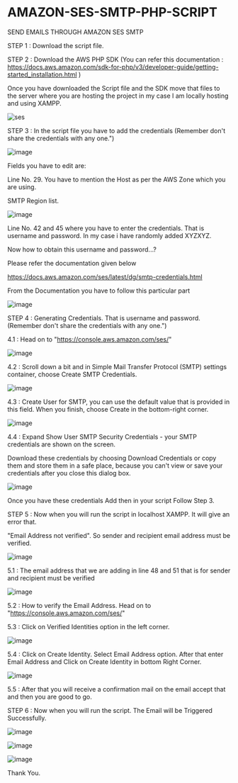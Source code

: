 # AMAZON-SES-SMTP-PHP-SCRIPT
SEND EMAILS THROUGH AMAZON SES SMTP

STEP 1 : Download the script file.

STEP 2 : Download the AWS PHP SDK (You can refer this documentation : https://docs.aws.amazon.com/sdk-for-php/v3/developer-guide/getting-started_installation.html )

Once you have downloaded the Script file and the SDK move that files to the server where you are hosting the project in my case I am locally hosting and using XAMPP.

![ses](https://user-images.githubusercontent.com/87749822/155887127-cfb4f129-7f96-4143-96b6-2643794b7731.png)


STEP 3 : In the script file you have to add the credentials (Remember don't share the credentials with any one.")

![image](https://user-images.githubusercontent.com/87749822/155890058-7338fade-0405-4186-bae6-3d4d31c7be1e.png)

Fields you have to edit are:

Line No. 29. You have to mention the Host as per the AWS Zone which you are using.

SMTP Region list. 

![image](https://user-images.githubusercontent.com/87749822/155890152-c9467a69-74e9-4e76-8590-6ba17f49a440.png)


Line No. 42 and 45 where you have  to enter the credentials. That is username and password. In my case i have randomly added XYZXYZ.

Now how to obtain this username and password...?

Please refer the documentation given below 

https://docs.aws.amazon.com/ses/latest/dg/smtp-credentials.html

From the Documentation you have to follow this particular part

![image](https://user-images.githubusercontent.com/87749822/155887818-b3c18150-3b57-4f07-a815-2b0647a11a8d.png)

STEP 4 : Generating Credentials. That is username and password. (Remember don't share the credentials with any one.")

4.1 : Head on to "https://console.aws.amazon.com/ses/"

![image](https://user-images.githubusercontent.com/87749822/155887983-1e86cb14-43d3-42b6-bd21-aa5fe592d30b.png)

4.2 : Scroll down a bit and in Simple Mail Transfer Protocol (SMTP) settings container, choose Create SMTP Credentials.

![image](https://user-images.githubusercontent.com/87749822/155888143-136822b7-1dcd-41c0-a058-bb0dfbff59d4.png)

4.3 : Create User for SMTP, you can use the default value that is provided in this field. When you finish, choose Create in the bottom-right corner.

![image](https://user-images.githubusercontent.com/87749822/155888237-7ab995d5-fd22-4ba7-b47b-ba1e27fc50ef.png)

4.4 : Expand Show User SMTP Security Credentials - your SMTP credentials are shown on the screen.

Download these credentials by choosing Download Credentials or copy them and store them in a safe place, because you can't view or save your credentials after you close this dialog box.

![image](https://user-images.githubusercontent.com/87749822/155888521-4c6e9544-caec-4b1f-aa9d-5269b4c712fe.png)

Once you have these credentials Add then in your script Follow Step 3.

STEP 5 : Now when you will run the script in localhost XAMPP. It will give an error that.

"Email Address not verified". So sender and recipient email address must be verified.

![image](https://user-images.githubusercontent.com/87749822/155889087-be3c6a2e-868f-4192-8cf7-b0cc446207c4.png)

5.1 : The email address that we are adding in line 48 and 51 that is for sender and recipient must be verified 

![image](https://user-images.githubusercontent.com/87749822/155889218-48fc4247-a91f-4820-ac32-b54a74ae1d9e.png)

5.2 : How to verify the Email Address.
Head on to "https://console.aws.amazon.com/ses/"

5.3 : Click on Verified Identities option in the left corner.

![image](https://user-images.githubusercontent.com/87749822/155889399-e49ca7e6-ae50-4ecc-8242-6bff4f10bd90.png)

5.4 : Click on Create Identity. Select Email Address option. After that enter Email Address and Click on Create Identity in bottom Right Corner.

![image](https://user-images.githubusercontent.com/87749822/155889506-64e96f9c-a4da-4480-9091-e1414df02f2e.png)

5.5 : After that you will receive a confirmation mail on the email accept that and then you are good to go.

STEP 6 : Now when you will run the script. The Email will be Triggered Successfully.

![image](https://user-images.githubusercontent.com/87749822/155889842-d5093840-458d-4c2b-b561-d73fb5e72385.png)

![image](https://user-images.githubusercontent.com/87749822/155889883-f325ed2e-5c67-44e4-93d3-cd95314cf1aa.png)

![image](https://user-images.githubusercontent.com/87749822/155889935-840962dc-0582-4b2c-b644-4e0b7b4d4aca.png)


Thank You.
